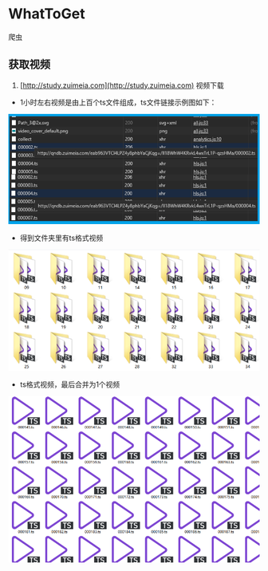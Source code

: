 # WhatToGet


爬虫

## 获取视频

1. [http://study.zuimeia.com](http://study.zuimeia.com) 视频下载
	
- 1小时左右视频是由上百个ts文件组成，ts文件链接示例图如下：

![](doc/linksofvideo.png)

- 得到文件夹里有ts格式视频

![](doc/TSfiles.png)

- ts格式视频，最后合并为1个视频

![](doc/egtsvideos.png)